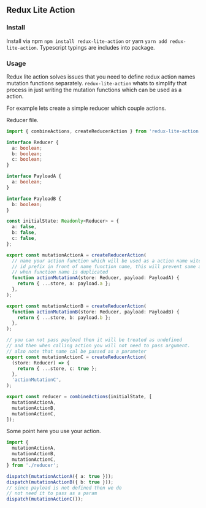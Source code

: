 ## Redux Lite Action

### Install

Install via npm `npm install redux-lite-action` or yarn `yarn add redux-lite-action`. 
Typescript typings are includes into package.

### Usage

Redux lite action solves issues that you need to define redux action names mutation functions separately.
`redux-lite-action` whats to simplify that process in just writing the mutation functions which can
be used as a action.

For example lets create a simple reducer which couple actions.

Reducer file.
```typescript
import { combineActions, createReducerAction } from 'redux-lite-action';

interface Reducer {
  a: boolean;
  b: boolean;
  c: boolean;
}

interface PayloadA {
  a: boolean;
}

interface PayloadB {
  b: boolean;
}

const initialState: Readonly<Reducer> = {
  a: false,
  b: false,
  c: false,
};

export const mutationActionA = createReducerAction(
  // name your action function which will be used as a action name witch 
  // id prefix in front of name function name, this will prevent same action names
  // when function name is duplicated 
  function actionMutationA(store: Reducer, payload: PayloadA) {
    return { ...store, a: payload.a };
  },
);

export const mutationActionB = createReducerAction(
  function actionMutationB(store: Reducer, payload: PayloadB) {
    return { ...store, b: payload.b };
  },
);

// you can not pass payload then it will be treated as undefined
// and then when calling action you will not need to pass argument.
// also note that name cal be passed as a parameter
export const mutationActionC = createReducerAction(
  (store: Reducer) => {
    return { ...store, c: true };
  },
  'actionMutationC',
);

export const reducer = combineActions(initialState, [
  mutationActionA,
  mutationActionB,
  mutationActionC,
]);
```

Some point here you use your action.
```typescript
import { 
  mutationActionA, 
  mutationActionB,
  mutationActionC,
} from './reducer';

dispatch(mutationActionA({ a: true }));
dispatch(mutationActionB({ b: true }));
// since payload is not defined then we do
// not need it to pass as a param
dispatch(mutationActionC());
```
